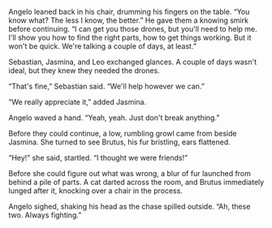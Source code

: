 

Angelo leaned back in his chair, drumming his fingers on the table. “You know what? The less I know, the better.” He gave them a knowing smirk before continuing. “I can get you those drones, but you'll need to help me. I'll show you how to find the right parts, how to get things working. But it won't be quick. We're talking a couple of days, at least.”  

Sebastian, Jasmina, and Leo exchanged glances. A couple of days wasn't ideal, but they knew they needed the drones.  

“That's fine,” Sebastian said. “We'll help however we can.”  

“We really appreciate it,” added Jasmina.  

Angelo waved a hand. “Yeah, yeah. Just don't break anything.”  

Before they could continue, a low, rumbling growl came from beside Jasmina. She turned to see Brutus, his fur bristling, ears flattened.  

“Hey!” she said, startled. “I thought we were friends!”  

Before she could figure out what was wrong, a blur of fur launched from behind a pile of parts. A cat darted across the room, and Brutus immediately lunged after it, knocking over a chair in the process.  

Angelo sighed, shaking his head as the chase spilled outside. “Ah, these two. Always fighting.”

